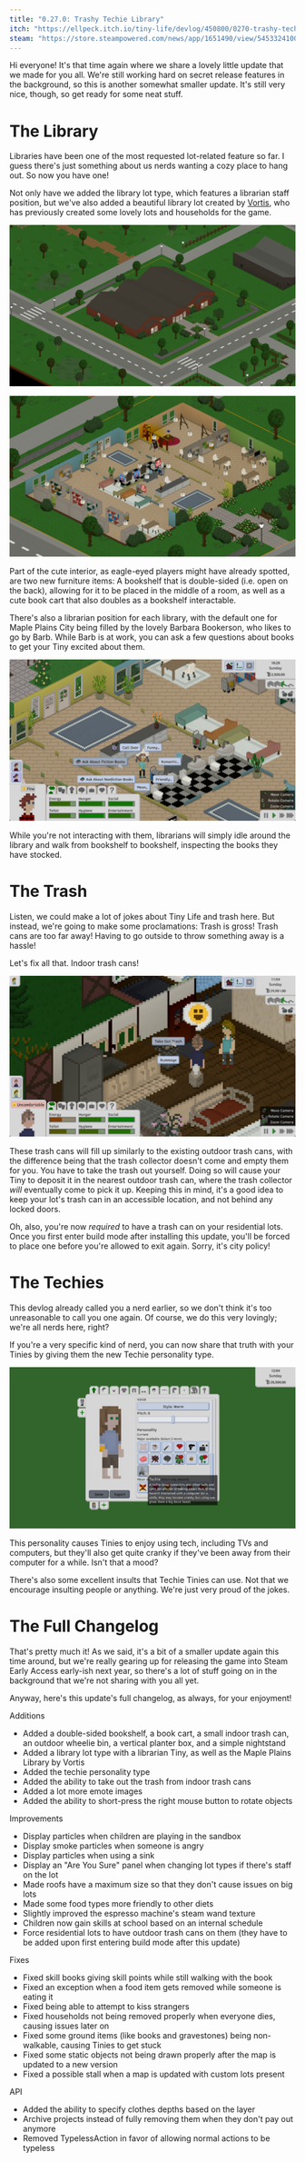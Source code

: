 ```yaml
---
title: "0.27.0: Trashy Techie Library"
itch: "https://ellpeck.itch.io/tiny-life/devlog/450800/0270-trashy-techie-library"
steam: "https://store.steampowered.com/news/app/1651490/view/5453324100721557422"
---
```


Hi everyone! It's that time again where we share a lovely little update that we made for you all. We're still working hard on secret release features in the background, so this is another somewhat smaller update. It's still very nice, though, so get ready for some neat stuff.

# The Library
Libraries have been one of the most requested lot-related feature so far. I guess there's just something about us nerds wanting a cozy place to hang out. So now you have one!

Not only have we added the library lot type, which features a librarian staff position, but we've also added a beautiful library lot created by [Vortis](https://steamcommunity.com/id/vortis95/), who has previously created some lovely lots and households for the game.

![](22-11-12_13-06-55.png)

![](22-11-12_13-07-01.png)

Part of the cute interior, as eagle-eyed players might have already spotted, are two new furniture items: A bookshelf that is double-sided (i.e. open on the back), allowing for it to be placed in the middle of a room, as well as a cute book cart that also doubles as a bookshelf interactable.

There's also a librarian position for each library, with the default one for Maple Plains City being filled by the lovely Barbara Bookerson, who likes to go by Barb. While Barb is at work, you can ask a few questions about books to get your Tiny excited about them.

![](Tiny_Life_1inmF0FJ4o.png)

While you're not interacting with them, librarians will simply idle around the library and walk from bookshelf to bookshelf, inspecting the books they have stocked.

# The Trash
Listen, we could make a lot of jokes about Tiny Life and trash here. But instead, we're going to make some proclamations: Trash is gross! Trash cans are too far away! Having to go outside to throw something away is a hassle!

Let's fix all that. Indoor trash cans!

![](Tiny_Life_iUsHTNZ6v0.png)

These trash cans will fill up similarly to the existing outdoor trash cans, with the difference being that the trash collector doesn't come and empty them for you. You have to take the trash out yourself. Doing so will cause your Tiny to deposit it in the nearest outdoor trash can, where the trash collector *will* eventually come to pick it up. Keeping this in mind, it's a good idea to keep your lot's trash can in an accessible location, and not behind any locked doors.

Oh, also, you're now *required* to have a trash can on your residential lots. Once you first enter build mode after installing this update, you'll be forced to place one before you're allowed to exit again. Sorry, it's city policy!

# The Techies
This devlog already called you a nerd earlier, so we don't think it's too unreasonable to call you one again. Of course, we do this very lovingly; we're all nerds here, right?

If you're a very specific kind of nerd, you can now share that truth with your Tinies by giving them the new Techie personality type.

![](Tiny_Life_bTK2RIBGqF.png)

This personality causes Tinies to enjoy using tech, including TVs and computers, but they'll also get quite cranky if they've been away from their computer for a while. Isn't that a mood?

There's also some excellent insults that Techie Tinies can use. Not that we encourage insulting people or anything. We're just very proud of the jokes.

# The Full Changelog
That's pretty much it! As we said, it's a bit of a smaller update again this time around, but we're really gearing up for releasing the game into Steam Early Access early-ish next year, so there's a lot of stuff going on in the background that we're not sharing with you all yet.

Anyway, here's this update's full changelog, as always, for your enjoyment!

Additions
- Added a double-sided bookshelf, a book cart, a small indoor trash can, an outdoor wheelie bin, a vertical planter box, and a simple nightstand
- Added a library lot type with a librarian Tiny, as well as the Maple Plains Library by Vortis
- Added the techie personality type
- Added the ability to take out the trash from indoor trash cans
- Added a lot more emote images
- Added the ability to short-press the right mouse button to rotate objects

Improvements
- Display particles when children are playing in the sandbox
- Display smoke particles when someone is angry
- Display particles when using a sink
- Display an "Are You Sure" panel when changing lot types if there's staff on the lot
- Made roofs have a maximum size so that they don't cause issues on big lots
- Made some food types more friendly to other diets
- Slightly improved the espresso machine's steam wand texture
- Children now gain skills at school based on an internal schedule
- Force residential lots to have outdoor trash cans on them (they have to be added upon first entering build mode after this update)

Fixes
- Fixed skill books giving skill points while still walking with the book
- Fixed an exception when a food item gets removed while someone is eating it
- Fixed being able to attempt to kiss strangers
- Fixed households not being removed properly when everyone dies, causing issues later on
- Fixed some ground items (like books and gravestones) being non-walkable, causing Tinies to get stuck
- Fixed some static objects not being drawn properly after the map is updated to a new version
- Fixed a possible stall when a map is updated with custom lots present

API
- Added the ability to specify clothes depths based on the layer
- Archive projects instead of fully removing them when they don't pay out anymore
- Removed TypelessAction in favor of allowing normal actions to be typeless
